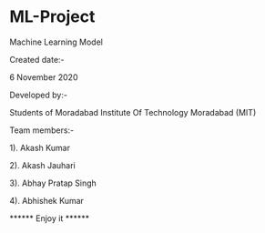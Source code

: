 # ML-Project


Machine Learning Model

Created date:-

6 November 2020

Developed by:- 

Students of Moradabad Institute Of Technology Moradabad
(MIT)

Team members:-

1). Akash Kumar

2). Akash Jauhari

3). Abhay Pratap Singh

4). Abhishek Kumar


****** Enjoy it ******
